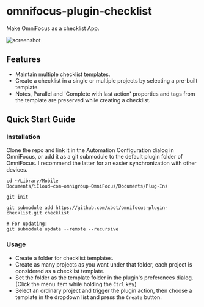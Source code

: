 # omnifocus-plugin-checklist
Make OmniFocus as a checklist App.

![screenshot](assets/screenshot-01.gif)

## Features

- Maintain multiple checklist templates.
- Create a checklist in a single or multiple projects by selecting a pre-built template.
- Notes, Parallel and 'Complete with last action' properties and tags from the template are preserved while creating a checklist.

## Quick Start Guide

### Installation

Clone the repo and link it in the Automation Configuration dialog in OmniFocus, or add it as a git submodule to the default plugin folder of OmniFocus. I recommend the latter for an easier synchronization with other devices.

```shell
cd ~/Library/Mobile Documents/iCloud~com~omnigroup~OmniFocus/Documents/Plug-Ins

git init

git submodule add https://github.com/xbot/omnifocus-plugin-checklist.git checklist

# For updating:
git submodule update --remote --recursive
```

### Usage

- Create a folder for checklist templates.
- Create as many projects as you want under that folder, each project is considered as a checklist template.
- Set the folder as the template folder in the plugin's preferences dialog. (Click the menu item while holding the `Ctrl` key)
- Select an ordinary project and trigger the plugin action, then choose a template in the dropdown list and press the `Create` button.
